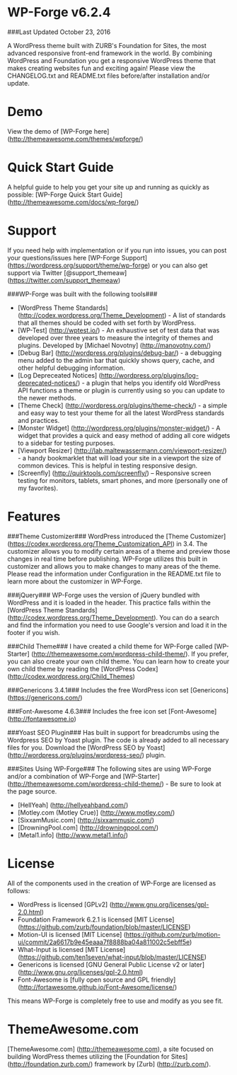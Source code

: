 WP-Forge v6.2.4
====================

###Last Updated October 23, 2016

A WordPress theme built with ZURB's Foundation for Sites, the most advanced responsive front-end framework in the world. By combining WordPress and Foundation you get a responsive WordPress theme that makes creating websites fun and exciting again! Please view the CHANGELOG.txt and README.txt files before/after installation and/or update.

Demo
=============
View the demo of [WP-Forge here] (http://themeawesome.com/themes/wpforge/)

Quick Start Guide
=============
A helpful guide to help you get your site up and running as quickly as possible: [WP-Forge Quick Start Guide] (http://themeawesome.com/docs/wp-forge/)

Support
=============
If you need help with implementation or if you run into issues, you can post your questions/issues here [WP-Forge Support] (https://wordpress.org/support/theme/wp-forge) or you can also get support via Twitter [@support_themeaw] (https://twitter.com/support_themeaw)

###WP-Forge was built with the following tools###
* [WordPress Theme Standards] (http://codex.wordpress.org/Theme_Development) - A list of standards that all themes should be coded with set forth by WordPress.
* [WP-Test] (http://wptest.io/) - An exhaustive set of test data that was developed over three years to measure the integrity of themes and plugins. Developed by [Michael Novotny] (http://manovotny.com/)
* [Debug Bar] (http://wordpress.org/plugins/debug-bar/) - a debugging menu added to the admin bar that quickly shows query, cache, and other helpful debugging information.
* [Log Depreceated Notices] (http://wordpress.org/plugins/log-deprecated-notices/) - a plugin that helps you identify old WordPress API functions a theme or plugin is currently using so you can update to the newer methods.
* [Theme Check] (http://wordpress.org/plugins/theme-check/) - a simple and easy way to test your theme for all the latest WordPress standards and practices.
* [Monster Widget] (http://wordpress.org/plugins/monster-widget/) - A widget that provides a quick and easy method of adding all core widgets to a sidebar for testing purposes.
* [Viewport Resizer] (http://lab.maltewassermann.com/viewport-resizer/) - a handy bookmarklet that will load your site in a viewport the size of common devices. This is helpful in testing responsive design.
* [Screenfly] (http://quirktools.com/screenfly/) – Responsive screen testing for monitors, tablets, smart phones, and more (personally one of my favorites).

Features
=============

###Theme Customizer###
WordPress introduced the [Theme Customizer] (https://codex.wordpress.org/Theme_Customization_API) in 3.4. The customizer allows you to modify certain areas of a theme and preview those changes in real time before publishing. WP-Forge utilizes this built in customizer and allows you to make changes to many areas of the theme. Please read the information under Configuration in the README.txt file to learn more about the customizer in WP-Forge.

###jQuery###
WP-Forge uses the version of jQuery bundled with WordPress and it is loaded in the header. This practice falls within the [WordPress Theme Standards] (http://codex.wordpress.org/Theme_Development). You can do a search and find the information you need to use Google's version and load it in the footer if you wish.

###Child Theme###
I have created a child theme for WP-Forge called [WP-Starter] (http://themeawesome.com/wordpress-child-theme/). If you prefer, you can also create your own child theme. You can learn how to create your own child theme by reading the [WordPress Codex] (http://codex.wordpress.org/Child_Themes)

###Genericons 3.4.1###
Includes the free WordPress icon set [Genericons] (https://genericons.com/)

###Font-Awesome 4.6.3###
Includes the free icon set [Font-Awesome] (http://fontawesome.io)

###Yoast SEO Plugin###
Has built in support for breadcrumbs using the Wordpress SEO by Yoast plugin. The code is already added to all necessary files for you. Download the [WordPress SEO by Yoast] (http://wordpress.org/plugins/wordpress-seo/) plugin.

###Sites Using WP-Forge###
The following sites are using WP-Forge and/or a combination of WP-Forge and [WP-Starter] (http://themeawesome.com/wordpress-child-theme/) - Be sure to look at the page source.
* [HellYeah] (http://hellyeahband.com/)
* [Motley.com (Motley Crue)] (http://www.motley.com/)
* [SixxamMusic.com] (http://sixxammusic.com/)
* [DrowningPool.com] (http://drowningpool.com/)
* [Metal1.info] (http://www.metal1.info/)

License
=============
All of the components used in the creation of WP-Forge are licensed as follows:
* WordPress is licensed [GPLv2] (http://www.gnu.org/licenses/gpl-2.0.html)
* Foundation Framework 6.2.1 is licensed [MIT License] (https://github.com/zurb/foundation/blob/master/LICENSE)
* Motion-UI is licensed [MIT License] (https://github.com/zurb/motion-ui/commit/2a6617b9e45eaaa7f8888ba04a811002c5ebff5e)
* What-Input is licensed [MIT License] (https://github.com/ten1seven/what-input/blob/master/LICENSE)
* Genericons is licensed [GNU General Public License v2 or later] (http://www.gnu.org/licenses/gpl-2.0.html)
* Font-Awesome is [fully open source and GPL friendly] (http://fortawesome.github.io/Font-Awesome/license/)

This means WP-Forge is completely free to use and modify as you see fit.

ThemeAwesome.com
=============
[ThemeAwesome.com] (http://themeawesome.com), a site focused on building WordPress themes utilizing the [Foundation for Sites] (http://foundation.zurb.com/) framework by [Zurb] (http://zurb.com/).
